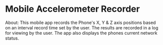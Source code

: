 # Mobile Accelerometer Recorder

About:
This mobile app records the Phone's X, Y & Z axis positions based on an interval record time set by the user. The results are recorded in a log for viewing by the user. The app also displays the phones current network status.
